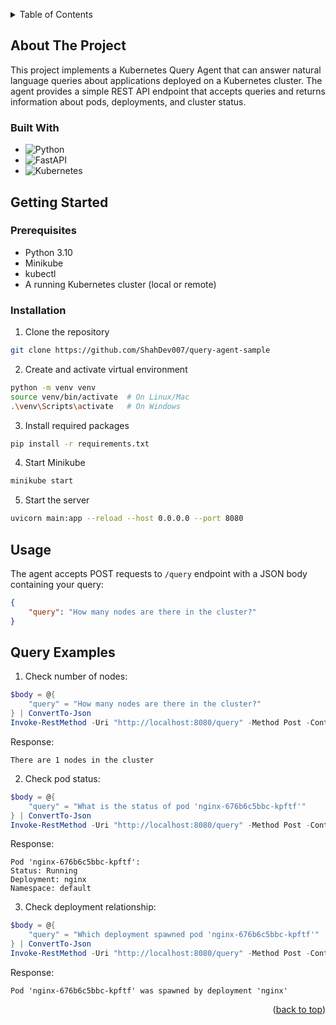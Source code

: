 <a name="readme-top" id="readme-top"></a>

<!-- TABLE OF CONTENTS -->
<details>
  <summary>Table of Contents</summary>
  <ol>
    <li>
      <a href="#about-the-project">About The Project</a>
      <ul>
        <li><a href="#built-with">Built With</a></li>
      </ul>
    </li>
    <li>
      <a href="#getting-started">Getting Started</a>
      <ul>
        <li><a href="#prerequisites">Prerequisites</a></li>
        <li><a href="#installation">Installation</a></li>
      </ul>
    </li>
    <li><a href="#usage">Usage</a></li>
    <li><a href="#query-examples">Query Examples</a></li>
  </ol>
</details>

<!-- ABOUT THE PROJECT -->
## About The Project

This project implements a Kubernetes Query Agent that can answer natural language queries about applications deployed on a Kubernetes cluster. The agent provides a simple REST API endpoint that accepts queries and returns information about pods, deployments, and cluster status.

### Built With

* ![Python](https://img.shields.io/badge/Python-3776AB?style=for-the-badge&logo=python&logoColor=white)
* ![FastAPI](https://img.shields.io/badge/FastAPI-009688?style=for-the-badge&logo=FastAPI&logoColor=white)
* ![Kubernetes](https://img.shields.io/badge/kubernetes-326ce5.svg?&style=for-the-badge&logo=kubernetes&logoColor=white)

## Getting Started

### Prerequisites

* Python 3.10
* Minikube
* kubectl
* A running Kubernetes cluster (local or remote)

### Installation

1. Clone the repository
```sh
git clone https://github.com/ShahDev007/query-agent-sample
```

2. Create and activate virtual environment
```sh
python -m venv venv
source venv/bin/activate  # On Linux/Mac
.\venv\Scripts\activate   # On Windows
```

3. Install required packages
```sh
pip install -r requirements.txt
```

4. Start Minikube
```sh
minikube start
```

5. Start the server
```sh
uvicorn main:app --reload --host 0.0.0.0 --port 8080
```

## Usage

The agent accepts POST requests to `/query` endpoint with a JSON body containing your query:

```json
{
    "query": "How many nodes are there in the cluster?"
}
```

## Query Examples

1. Check number of nodes:
```powershell
$body = @{
    "query" = "How many nodes are there in the cluster?"
} | ConvertTo-Json
Invoke-RestMethod -Uri "http://localhost:8080/query" -Method Post -ContentType "application/json" -Body $body
```
Response:
```
There are 1 nodes in the cluster
```

2. Check pod status:
```powershell
$body = @{
    "query" = "What is the status of pod 'nginx-676b6c5bbc-kpftf'"
} | ConvertTo-Json
Invoke-RestMethod -Uri "http://localhost:8080/query" -Method Post -ContentType "application/json" -Body $body
```
Response:
```
Pod 'nginx-676b6c5bbc-kpftf':
Status: Running
Deployment: nginx
Namespace: default
```

3. Check deployment relationship:
```powershell
$body = @{
    "query" = "Which deployment spawned pod 'nginx-676b6c5bbc-kpftf'"
} | ConvertTo-Json
Invoke-RestMethod -Uri "http://localhost:8080/query" -Method Post -ContentType "application/json" -Body $body
```
Response:
```
Pod 'nginx-676b6c5bbc-kpftf' was spawned by deployment 'nginx'
```

<p align="right">(<a href="#readme-top">back to top</a>)</p>
